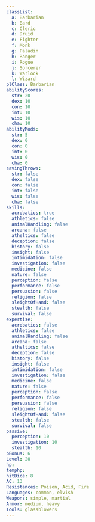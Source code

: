 ```yaml
---
classList:
  a: Barbarian
  b: Bard
  c: Cleric
  d: Druid
  e: Fighter
  f: Monk
  g: Paladin
  h: Ranger
  i: Rogue
  j: Sorcerer
  k: Warlock
  l: Wizard
plClass: Barbarian
abilityScores:
  str: 20
  dex: 10
  con: 10
  int: 10
  wis: 10
  cha: 10
abilityMods:
  str: 5
  dex: 0
  con: 0
  int: 0
  wis: 0
  cha: 0
savingThrows:
  str: false
  dex: false
  con: false
  int: false
  wis: false
  cha: false
skills:
  acrobatics: true
  athletics: false
  animalHandling: false
  arcana: false
  atheltics: false
  deception: false
  history: false
  insight: false
  intimidation: false
  investigation: false
  medicine: false
  nature: false
  perception: false
  performance: false
  persuasion: false
  religion: false
  sleightOfHand: false
  stealth: false
  survival: false
expertise:
  acrobatics: false
  athletics: false
  animalHandling: false
  arcana: false
  atheltics: false
  deception: false
  history: false
  insight: false
  intimidation: false
  investigation: false
  medicine: false
  nature: false
  perception: false
  performance: false
  persuasion: false
  religion: false
  sleightOfHand: false
  stealth: false
  survival: false
passive:
  perception: 10
  investigation: 10
  stealth: 10
pBonus: 6
Level: 20
hp: 
temphp: 
hitDice: 8
AC: 13
Resistances: Poison, Acid, Fire
Languages: common, elvish
Weapons: simple, martial
Armor: medium, heavy
Tools: glassblowers
---
```


